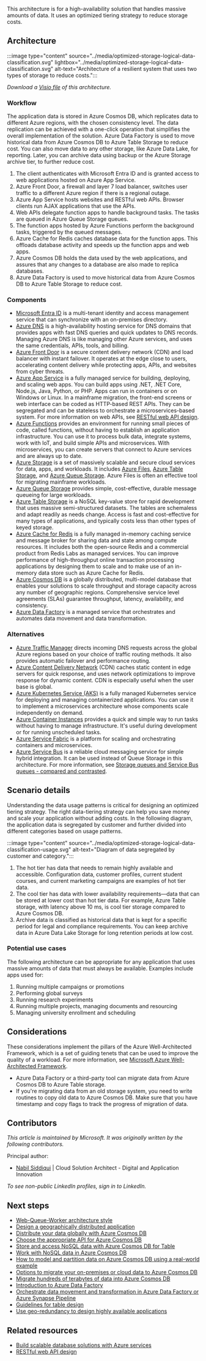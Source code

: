 This architecture is for a high-availability solution that handles massive amounts of data. It uses an optimized tiering strategy to reduce storage costs.

## Architecture

:::image type="content" source="../media/optimized-storage-logical-data-classification.svg" lightbox="../media/optimized-storage-logical-data-classification.svg" alt-text="Architecture of a resilient system that uses two types of storage to reduce costs.":::

*Download a [Visio file](https://arch-center.azureedge.net/US-1857597-PR-3334-optimized-storage-logical-data-classification.vsdx) of this architecture.*

### Workflow

The application data is stored in Azure Cosmos DB, which replicates data to different Azure regions, with the chosen consistency level. The data replication can be achieved with a one-click operation that simplifies the overall implementation of the solution. Azure Data Factory is used to move historical data from Azure Cosmos DB to Azure Table Storage to reduce cost. You can also move data to any other storage, like Azure Data Lake, for reporting. Later, you can archive data using backup or the Azure Storage archive tier, to further reduce cost.

1. The client authenticates with Microsoft Entra ID and is granted access to web applications hosted on Azure App Service.
1. Azure Front Door, a firewall and layer 7 load balancer, switches user traffic to a different Azure region if there is a regional outage.
1. Azure App Service hosts websites and RESTful web APIs. Browser clients run AJAX applications that use the APIs.
1. Web APIs delegate function apps to handle background tasks. The tasks are queued in Azure Queue Storage queues.
1. The function apps hosted by Azure Functions perform the background tasks, triggered by the queued messages.
1. Azure Cache for Redis caches database data for the function apps. This offloads database activity and speeds up the function apps and web apps.
1. Azure Cosmos DB holds the data used by the web applications, and assures that any changes to a database are also made to replica databases.
1. Azure Data Factory is used to move historical data from Azure Cosmos DB to Azure Table Storage to reduce cost.

### Components

- [Microsoft Entra ID](https://azure.microsoft.com/services/active-directory) is a multi-tenant identity and access management service that can synchronize with an on-premises directory.
- [Azure DNS](https://azure.microsoft.com/services/dns) is a high-availability hosting service for DNS domains that provides apps with fast DNS queries and quick updates to DNS records. Managing Azure DNS is like managing other Azure services, and uses the same credentials, APIs, tools, and billing.
- [Azure Front Door](https://azure.microsoft.com/services/frontdoor) is a secure content delivery network (CDN) and load balancer with instant failover. It operates at the edge close to users, accelerating content delivery while protecting apps, APIs, and websites from cyber threats.
- [Azure App Service](https://azure.microsoft.com/services/app-service) is a fully managed service for building, deploying, and scaling web apps. You can build apps using .NET, .NET Core, Node.js, Java, Python, or PHP. Apps can run in containers or on Windows or Linux. In a mainframe migration, the front-end screens or web interface can be coded as HTTP-based REST APIs. They can be segregated and can be stateless to orchestrate a microservices-based system. For more information on web APIs, see [RESTful web API design](../../best-practices/api-design.md).
- [Azure Functions](https://azure.microsoft.com/services/functions) provides an environment for running small pieces of code, called functions, without having to establish an application infrastructure. You can use it to process bulk data, integrate systems, work with IoT, and build simple APIs and microservices. With microservices, you can create servers that connect to Azure services and are always up to date.
- [Azure Storage](https://azure.microsoft.com/product-categories/storage) is a set of massively scalable and secure cloud services for data, apps, and workloads. It includes [Azure Files](https://azure.microsoft.com/services/storage/files), [Azure Table Storage](https://azure.microsoft.com/services/storage/tables), and [Azure Queue Storage](https://azure.microsoft.com/services/storage/queues). Azure Files is often an effective tool for migrating mainframe workloads.
- [Azure Queue Storage](https://azure.microsoft.com/services/storage/queues) provides simple, cost-effective, durable message queueing for large workloads.
- [Azure Table Storage](https://azure.microsoft.com/services/storage/tables) is a NoSQL key-value store for rapid development that uses massive semi-structured datasets. The tables are schemaless and adapt readily as needs change. Access is fast and cost-effective for many types of applications, and typically costs less than other types of keyed storage.
- [Azure Cache for Redis](https://azure.microsoft.com/services/cache) is a fully managed in-memory caching service and message broker for sharing data and state among compute resources. It includes both the open-source Redis and a commercial product from Redis Labs as managed services. You can improve performance of high-throughput online transaction processing applications by designing them to scale and to make use of an in-memory data store such as Azure Cache for Redis.
- [Azure Cosmos DB](https://azure.microsoft.com/services/cosmos-db) is a globally distributed, multi-model database that enables your solutions to scale throughput and storage capacity across any number of geographic regions. Comprehensive service level agreements (SLAs) guarantee throughput, latency, availability, and consistency.
- [Azure Data Factory](https://azure.microsoft.com/services/data-factory) is a managed service that orchestrates and automates data movement and data transformation.

### Alternatives

- [Azure Traffic Manager](https://azure.microsoft.com/services/traffic-manager) directs incoming DNS requests across the global Azure regions based on your choice of traffic routing methods. It also provides automatic failover and performance routing.
- [Azure Content Delivery Network](https://azure.microsoft.com/services/cdn) (CDN) caches static content in edge servers for quick response, and uses network optimizations to improve response for dynamic content. CDN is especially useful when the user base is global.
- [Azure Kubernetes Service (AKS)](https://azure.microsoft.com/services/kubernetes-service) is a fully managed Kubernetes service for deploying and managing containerized applications. You can use it to implement a microservices architecture whose components scale independently on demand.
- [Azure Container Instances](https://azure.microsoft.com/services/container-instances) provides a quick and simple way to run tasks without having to manage infrastructure. It's useful during development or for running unscheduled tasks.
- [Azure Service Fabric](https://azure.microsoft.com/services/service-fabric) is a platform for scaling and orchestrating containers and microservices.
- [Azure Service Bus](https://azure.microsoft.com/services/service-bus) is a reliable cloud messaging service for simple hybrid integration. It can be used instead of Queue Storage in this architecture. For more information, see [Storage queues and Service Bus queues - compared and contrasted](/azure/service-bus-messaging/service-bus-azure-and-service-bus-queues-compared-contrasted).

## Scenario details

Understanding the data usage patterns is critical for designing an optimized tiering strategy. The right data-tiering strategy can help you save money and scale your application without adding costs. In the following diagram, the application data is segregated by customer and further divided into different categories based on usage patterns.

:::image type="content" source="../media/optimized-storage-logical-data-classification-usage.svg" alt-text="Diagram of data segregated by customer and category.":::

1. The hot tier has data that needs to remain highly available and accessible. Configuration data, customer profiles, current student courses, and current marketing campaigns are examples of hot tier data.
1. The cool tier has data with lower availability requirements—data that can be stored at lower cost than hot tier data. For example, Azure Table storage, with latency above 10 ms, is cool tier storage compared to Azure Cosmos DB.
1. Archive data is classified as historical data that is kept for a specific period for legal and compliance requirements. You can keep archive data in Azure Data Lake Storage for long retention periods at low cost.

### Potential use cases

The following architecture can be appropriate for any application that uses massive amounts of data that must always be available. Examples include apps used for:

1. Running multiple campaigns or promotions
1. Performing global surveys
1. Running research experiments
1. Running multiple projects, managing documents and resourcing
1. Managing university enrollment and scheduling

## Considerations

These considerations implement the pillars of the Azure Well-Architected Framework, which is a set of guiding tenets that can be used to improve the quality of a workload. For more information, see [Microsoft Azure Well-Architected Framework](/azure/architecture/framework).

- Azure Data Factory or a third-party tool can migrate data from Azure Cosmos DB to Azure Table storage.
- If you're migrating data from an old storage system, you need to write routines to copy old data to Azure Cosmos DB. Make sure that you have timestamp and copy flags to track the progress of migration of data.

## Contributors

*This article is maintained by Microsoft. It was originally written by the following contributors.*

Principal author:

- [Nabil Siddiqui](https://www.linkedin.com/in/nabilshams) | Cloud Solution Architect - Digital and Application Innovation

*To see non-public LinkedIn profiles, sign in to LinkedIn.*

## Next steps

- [Web-Queue-Worker architecture style](../../guide/architecture-styles/web-queue-worker.yml)
- [Design a geographically distributed application](/training/modules/design-a-geographically-distributed-application)
- [Distribute your data globally with Azure Cosmos DB](/training/modules/distribute-data-globally-with-cosmos-db)
- [Choose the appropriate API for Azure Cosmos DB](/training/modules/choose-api-for-cosmos-db)
- [Store and access NoSQL data with Azure Cosmos DB for Table](/training/modules/store-access-data-cosmos-table-api)
- [Work with NoSQL data in Azure Cosmos DB](/training/paths/work-with-nosql-data-in-azure-cosmos-db)
- [How to model and partition data on Azure Cosmos DB using a real-world example](/azure/cosmos-db/how-to-model-partition-example)
- [Options to migrate your on-premises or cloud data to Azure Cosmos DB](/azure/cosmos-db/cosmosdb-migrationchoices)
- [Migrate hundreds of terabytes of data into Azure Cosmos DB](/azure/cosmos-db/migrate-cosmosdb-data)
- [Introduction to Azure Data Factory](/training/modules/intro-to-azure-data-factory)
- [Orchestrate data movement and transformation in Azure Data Factory or Azure Synapse Pipeline](/training/modules/orchestrate-data-movement-transformation-azure-data-factory)
- [Guidelines for table design](/azure/storage/tables/table-storage-design-guidelines)
- [Use geo-redundancy to design highly available applications](/azure/storage/common/geo-redundant-design?toc=%2Fazure%2Fstorage%2Ftables%2Ftoc.json&tabs=current)

## Related resources

- [Build scalable database solutions with Azure services](../../data-guide/scenarios/build-scalable-database-solutions-azure-services.md)
- [RESTful web API design](../../best-practices/api-design.md)
